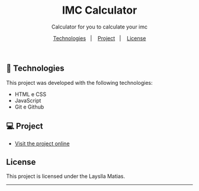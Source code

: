 <h1 align="center"> IMC Calculator </h1>

<p align="center">
Calculator for you to calculate your imc <br/>
</p>

<p align="center">
  <a href="#-Technologies">Technologies</a>&nbsp;&nbsp;&nbsp;|&nbsp;&nbsp;&nbsp;
  <a href="#-Project">Project</a>&nbsp;&nbsp;&nbsp;|&nbsp;&nbsp;&nbsp;
  <a href="#memo-License">License</a>
</p>

<br>

## 🚀 Technologies

This project was developed with the following technologies:

- HTML e CSS
- JavaScript
- Git e Github

## 💻 Project

- [Visit the project online](https://laynm.github.io/calculadora-imc/)

## License

This project is licensed under the Layslla Matias.

---
